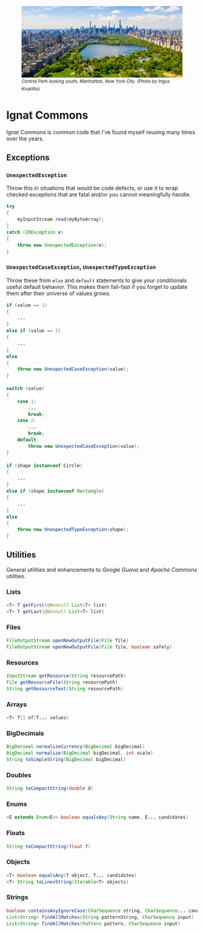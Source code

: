 <figure>
    <img src="images/IgnatCommons-900x400.jpg" alt="Central Park looking south, Manhattan, New York City.  (Photo by Ingus Kruklitis)">
    <figcaption><sup><em>Central Park looking south, Manhattan, New York City.  (Photo by Ingus Kruklitis)</em></sup></figcaption>
</figure>

# Ignat Commons

Ignat Commons is common code that I've found myself reusing many times over the years.

## Exceptions

### `UnexpectedException`

Throw this in situations that would be code defects, or use it to wrap checked exceptions that are fatal and/or you
cannot meaningfully handle.

```java
try
{
    myInputStream.read(myByteArray);
}
catch (IOException e)
{
    throw new UnexpectedException(e);
}
```

### `UnexpectedCaseException`, `UnexpectedTypeException`

Throw these from `else` and `default` statements to give your conditionals useful default behavior.  This makes them
fail-fast if you forget to update them after their universe of values grows.

```java
if (value == 1)
{
    ...
}
else if (value == 2)
{
    ...
}
else
{
    throw new UnexpectedCaseException(value);
}

switch (value)
{
    case 1:
        ...
        break;
    case 2:
        ...
        break;
    default:
        throw new UnexpectedCaseException(value);
}

if (shape instanceof Circle)
{
    ...
}
else if (shape instanceof Rectangle)
{
    ...
}
else
{
    throw new UnexpectedTypeException(shape);
}
```

## Utilities

General utilities and enhancements to *Google Guava* and *Apache Commons* utilities.

### Lists

```java
<T> T getFirst(@Nonnull List<T> list)
<T> T getLast(@Nonnull List<T> list)
```

### Files

```java
FileOutputStream openNewOutputFile(File file)
FileOutputStream openNewOutputFile(File file, boolean safely)
```

### Resources

```java
InputStream getResource(String resourcePath)
File getResourceFile(String resourcePath)
String getResourceText(String resourcePath)
```

### Arrays

```java
<T> T[] of(T... values)
```

### BigDecimals

```java
BigDecimal normalizeCurrency(BigDecimal bigDecimal)
BigDecimal normalize(BigDecimal bigDecimal, int scale)
String toSimpleString(BigDecimal bigDecimal)
```

### Doubles

```java
String toCompactString(double d)
```

### Enums

```java
<E extends Enum<E>> boolean equalsAny(String name, E... candidates)
```

### Floats

```java
String toCompactString(float f)
```

### Objects

```java
<T> boolean equalsAny(T object, T... candidates)
<T> String toLinesString(Iterable<T> objects)
```

### Strings

```java
boolean containsAnyIgnoreCase(CharSequence string, CharSequence... candidates)
List<String> findAllMatches(String patternString, CharSequence input)
List<String> findAllMatches(Pattern pattern, CharSequence input)
```
